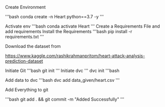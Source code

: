 Create Environment

'''bash
conda create -n Heart python==3.7 -y
'''

Activate env
'''bash
conda activate Heart
'''
Create a Requirements File and add requirements
Install the Requirements
'''bash
pip install -r requirements.txt
'''

Download the dataset from

https://www.kaggle.com/rashikrahmanpritom/heart-attack-analysis-prediction-dataset

Initiate Git
'''bash
git init
'''
Initiate dvc
'''
dvc init
'''bash

Add data to dvc
'''bash
dvc add data_given/heart.csv
'''

Add Everything to git

'''bash
git add . && git commit -m "Added Successfully"
'''
